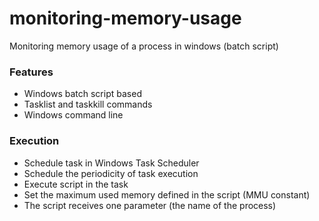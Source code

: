 # monitoring-memory-usage
Monitoring memory usage of a process in windows (batch script)

### Features
- Windows batch script based
- Tasklist and taskkill commands
- Windows command line

### Execution
- Schedule task in Windows Task Scheduler
- Schedule the periodicity of task execution
- Execute script in the task
- Set the maximum used memory defined in the script (MMU constant)
- The script receives one parameter (the name of the process)
